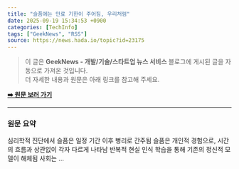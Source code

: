 ```yaml
---
title: "슬픔에는 만료 기한이 주어짐, 우리처럼"
date: 2025-09-19 15:34:53 +0900
categories: [TechInfo]
tags: ["GeekNews", "RSS"]
source: https://news.hada.io/topic?id=23175
---
```

> 이 글은 **GeekNews - 개발/기술/스타트업 뉴스 서비스** 블로그에 게시된 글을 자동으로 가져온 것입니다. <br>
> 더 자세한 내용과 원문은 아래 링크를 참고해 주세요.

[**➡️ 원문 보러 가기**](https://news.hada.io/topic?id=23175)

---

### 원문 요약
심리학적 진단에서 슬픔은 일정 기간 이후 병리로 간주됨 슬픔은 개인적 경험으로, 시간의 흐름과 상관없이 각자 다르게 나타남 반복적 현실 인식 학습을 통해 기존의 정신적 모델이 해체됨 사회는 ...
